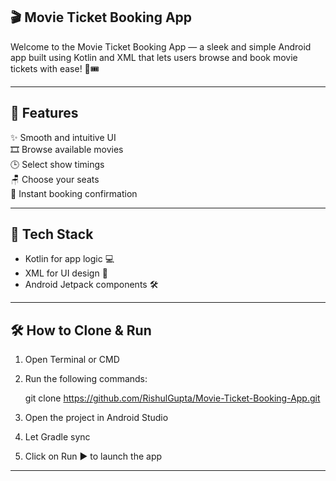 ## 🎬 Movie Ticket Booking App

Welcome to the Movie Ticket Booking App — a sleek and simple Android app built using Kotlin and XML that lets users browse and book movie tickets with ease! 🍿🎟️

------------------------------------------------------------
## 🚀 Features

✨ Smooth and intuitive UI  
🎞️ Browse available movies  
🕒 Select show timings  
🪑 Choose your seats  
📩 Instant booking confirmation  

------------------------------------------------------------
## 📲 Tech Stack

- Kotlin for app logic 💻  
- XML for UI design 🎨  
- Android Jetpack components 🛠️

------------------------------------------------------------
## 🛠️ How to Clone & Run

1. Open Terminal or CMD
2. Run the following commands:

   git clone https://github.com/RishulGupta/Movie-Ticket-Booking-App.git
3. Open the project in Android Studio
4. Let Gradle sync
5. Click on Run ▶️ to launch the app

------------------------------------------------------------

